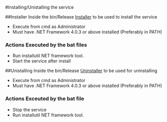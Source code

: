 #Installing/Unistalling the service

##Installer
Inside the bin/Release [Installer](./bin/Release/install.bat) to be used to install the service
- Execute from cmd as Administrator
- Must have .NET Framework 4.0.3 or above installed (Preferably in PATH)

### Actions Executed by the bat files
- Run installutil NET framework tool.
- Start the service after install

##Unistalling
Inside the bin/Release [Uninstaller](./bin/Release/uninstall.bat) to be used for uninstalling
- Execute from cmd as Administrator
- Must have .NET Framework 4.0.3 or above installed (Preferably in PATH)

### Actions Exceuted by the bat file
- Stop the service
- Run installutil NET framework tool.
